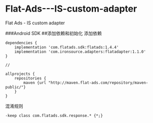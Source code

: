 # Flat-Ads---IS-custom-adapter
Flat Ads - IS custom adapter

###Android SDK
##添加依赖和初始化
添加依赖
```
dependencies {
    implementation 'com.flatads.sdk:flatads:1.4.4'
    implementation 'com.ironsource.adapters:flatadapter:1.1.0'
}

//

allprojects {
    repositories {
        maven {url "http://maven.flat-ads.com/repository/maven-public/"}
    }
}
```

混淆规则
```
-keep class com.flatads.sdk.response.* {*;}
```